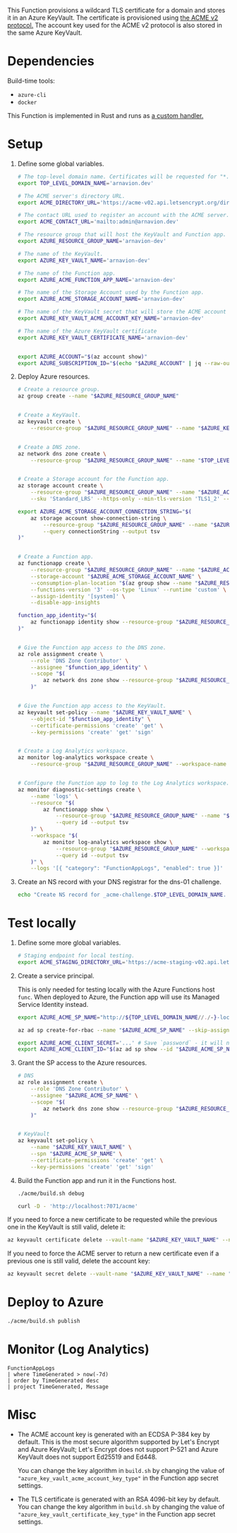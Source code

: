 This Function provisions a wildcard TLS certificate for a domain and stores it in an Azure KeyVault. The certificate is provisioned using [the ACME v2 protocol.](https://tools.ietf.org/html/rfc8555) The account key used for the ACME v2 protocol is also stored in the same Azure KeyVault.


# Dependencies

Build-time tools:

- `azure-cli`
- `docker`

This Function is implemented in Rust and runs as [a custom handler.](https://docs.microsoft.com/en-us/azure/azure-functions/functions-custom-handlers)


# Setup

1. Define some global variables.

    ```sh
    # The top-level domain name. Certificates will be requested for "*.TOP_LEVEL_DOMAIN_NAME".
    export TOP_LEVEL_DOMAIN_NAME='arnavion.dev'

    # The ACME server's directory URL.
    export ACME_DIRECTORY_URL='https://acme-v02.api.letsencrypt.org/directory'

    # The contact URL used to register an account with the ACME server.
    export ACME_CONTACT_URL='mailto:admin@arnavion.dev'

    # The resource group that will host the KeyVault and Function app.
    export AZURE_RESOURCE_GROUP_NAME='arnavion-dev'

    # The name of the KeyVault.
    export AZURE_KEY_VAULT_NAME='arnavion-dev'

    # The name of the Function app.
    export AZURE_ACME_FUNCTION_APP_NAME='arnavion-dev'

    # The name of the Storage Account used by the Function app.
    export AZURE_ACME_STORAGE_ACCOUNT_NAME='arnavion-dev'

    # The name of the KeyVault secret that will store the ACME account key.
    export AZURE_KEY_VAULT_ACME_ACCOUNT_KEY_NAME='arnavion-dev'

    # The name of the Azure KeyVault certificate
    export AZURE_KEY_VAULT_CERTIFICATE_NAME='arnavion-dev'


    export AZURE_ACCOUNT="$(az account show)"
    export AZURE_SUBSCRIPTION_ID="$(echo "$AZURE_ACCOUNT" | jq --raw-output '.id')"
    ```

1. Deploy Azure resources.

    ```sh
    # Create a resource group.
    az group create --name "$AZURE_RESOURCE_GROUP_NAME"


    # Create a KeyVault.
    az keyvault create \
        --resource-group "$AZURE_RESOURCE_GROUP_NAME" --name "$AZURE_KEY_VAULT_NAME"


    # Create a DNS zone.
    az network dns zone create \
        --resource-group "$AZURE_RESOURCE_GROUP_NAME" --name "$TOP_LEVEL_DOMAIN_NAME"


    # Create a Storage account for the Function app.
    az storage account create \
        --resource-group "$AZURE_RESOURCE_GROUP_NAME" --name "$AZURE_ACME_STORAGE_ACCOUNT_NAME" \
        --sku 'Standard_LRS' --https-only --min-tls-version 'TLS1_2' --allow-blob-public-access false

    export AZURE_ACME_STORAGE_ACCOUNT_CONNECTION_STRING="$(
        az storage account show-connection-string \
            --resource-group "$AZURE_RESOURCE_GROUP_NAME" --name "$AZURE_ACME_STORAGE_ACCOUNT_NAME" \
            --query connectionString --output tsv
    )"


    # Create a Function app.
    az functionapp create \
        --resource-group "$AZURE_RESOURCE_GROUP_NAME" --name "$AZURE_ACME_FUNCTION_APP_NAME" \
        --storage-account "$AZURE_ACME_STORAGE_ACCOUNT_NAME" \
        --consumption-plan-location "$(az group show --name "$AZURE_RESOURCE_GROUP_NAME" --query location --output tsv)" \
        --functions-version '3' --os-type 'Linux' --runtime 'custom' \
        --assign-identity '[system]' \
        --disable-app-insights

    function_app_identity="$(
        az functionapp identity show --resource-group "$AZURE_RESOURCE_GROUP_NAME" --name "$AZURE_ACME_FUNCTION_APP_NAME" --query principalId --output tsv
    )"


    # Give the Function app access to the DNS zone.
    az role assignment create \
        --role 'DNS Zone Contributor' \
        --assignee "$function_app_identity" \
        --scope "$(
            az network dns zone show --resource-group "$AZURE_RESOURCE_GROUP_NAME" --name "$TOP_LEVEL_DOMAIN_NAME" --query id --output tsv
        )"


    # Give the Function app access to the KeyVault.
    az keyvault set-policy --name "$AZURE_KEY_VAULT_NAME" \
        --object-id "$function_app_identity" \
        --certificate-permissions 'create' 'get' \
        --key-permissions 'create' 'get' 'sign'


    # Create a Log Analytics workspace.
    az monitor log-analytics workspace create \
        --resource-group "$AZURE_RESOURCE_GROUP_NAME" --workspace-name "$AZURE_LOG_ANALYTICS_WORKSPACE_NAME"


    # Configure the Function app to log to the Log Analytics workspace.
    az monitor diagnostic-settings create \
        --name 'logs' \
        --resource "$(
            az functionapp show \
                --resource-group "$AZURE_RESOURCE_GROUP_NAME" --name "$AZURE_ACME_FUNCTION_APP_NAME" \
                --query id --output tsv
        )" \
        --workspace "$(
            az monitor log-analytics workspace show \
                --resource-group "$AZURE_RESOURCE_GROUP_NAME" --workspace-name "$AZURE_LOG_ANALYTICS_WORKSPACE_NAME" \
                --query id --output tsv
        )" \
        --logs '[{ "category": "FunctionAppLogs", "enabled": true }]'
    ```

1. Create an NS record with your DNS registrar for the dns-01 challenge.

    ```sh
    echo "Create NS record for _acme-challenge.$TOP_LEVEL_DOMAIN_NAME. to $(az network dns zone show --resource-group "$AZURE_RESOURCE_GROUP_NAME" --name "$TOP_LEVEL_DOMAIN_NAME" --query 'nameServers[0]' --output tsv)"
    ```


# Test locally

1. Define some more global variables.

    ```sh
    # Staging endpoint for local testing.
    export ACME_STAGING_DIRECTORY_URL='https://acme-staging-v02.api.letsencrypt.org/directory'
    ```

1. Create a service principal.

    This is only needed for testing locally with the Azure Functions host `func`. When deployed to Azure, the Function app will use its Managed Service Identity instead.

    ```sh
    export AZURE_ACME_SP_NAME="http://${TOP_LEVEL_DOMAIN_NAME//./-}-local-testing"

    az ad sp create-for-rbac --name "$AZURE_ACME_SP_NAME" --skip-assignment

    export AZURE_ACME_CLIENT_SECRET='...' # Save `password` - it will not appear again
    export AZURE_ACME_CLIENT_ID="$(az ad sp show --id "$AZURE_ACME_SP_NAME" --query appId --output tsv)"
    ```

1. Grant the SP access to the Azure resources.

    ```sh
    # DNS
    az role assignment create \
        --role 'DNS Zone Contributor' \
        --assignee "$AZURE_ACME_SP_NAME" \
        --scope "$(
            az network dns zone show --resource-group "$AZURE_RESOURCE_GROUP_NAME" --name "$TOP_LEVEL_DOMAIN_NAME" --query id --output tsv
        )"


    # KeyVault
    az keyvault set-policy \
        --name "$AZURE_KEY_VAULT_NAME" \
        --spn "$AZURE_ACME_SP_NAME" \
        --certificate-permissions 'create' 'get' \
        --key-permissions 'create' 'get' 'sign'
    ```

1. Build the Function app and run it in the Functions host.

    ```sh
    ./acme/build.sh debug

    curl -D - 'http://localhost:7071/acme'
    ```

If you need to force a new certificate to be requested while the previous one in the KeyVault is still valid, delete it:

```sh
az keyvault certificate delete --vault-name "$AZURE_KEY_VAULT_NAME" --name "$AZURE_KEY_VAULT_CERTIFICATE_NAME"
```

If you need to force the ACME server to return a new certificate even if a previous one is still valid, delete the account key:

```sh
az keyvault secret delete --vault-name "$AZURE_KEY_VAULT_NAME" --name "$ACME_ACCOUNT_KEY_SECRET_NAME"
```


# Deploy to Azure

```sh
./acme/build.sh publish
```


# Monitor (Log Analytics)

```
FunctionAppLogs
| where TimeGenerated > now(-7d)
| order by TimeGenerated desc
| project TimeGenerated, Message
```


# Misc

- The ACME account key is generated with an ECDSA P-384 key by default. This is the most secure algorithm supported by Let's Encrypt and Azure KeyVault;
  Let's Encrypt does not support P-521 and Azure KeyVault does not support Ed25519 and Ed448.

  You can change the key algorithm in `build.sh` by changing the value of `"azure_key_vault_acme_account_key_type"` in the Function app secret settings.

- The TLS certificate is generated with an RSA 4096-bit key by default. You can change the key algorithm in `build.sh` by changing the value of `"azure_key_vault_certificate_key_type"` in the Function app secret settings.
